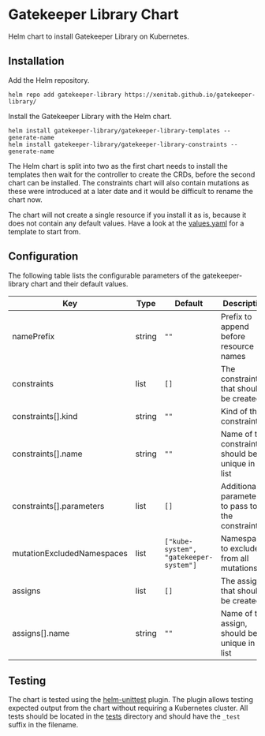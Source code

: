 # Gatekeeper Library Chart
Helm chart to install Gatekeeper Library on Kubernetes.

## Installation
Add the Helm repository.
```shell
helm repo add gatekeeper-library https://xenitab.github.io/gatekeeper-library/
```

Install the Gatekeeper Library with the Helm chart.
```shell
helm install gatekeeper-library/gatekeeper-library-templates --generate-name
helm install gatekeeper-library/gatekeeper-library-constraints --generate-name
```

The Helm chart is split into two as the first chart needs to install the templates then wait for
the controller to create the CRDs, before the second chart can be installed. The constraints chart
will also contain mutations as these were introduced at a later date and it would be difficult to
rename the chart now.

The chart will not create a single resource if you install it as is, because it does not contain
any default values. Have a look at the [values.yaml](./values.yaml) for a template to start from.

## Configuration
The following table lists the configurable parameters of the gatekeeper-library chart and their default values.

| Key | Type | Default | Description |
|-----|------|---------|-------------|
| namePrefix | string | `""` | Prefix to append before resource names |
| constraints | list | `[]` | The constraints that should be created |
| constraints[].kind | string | `""` | Kind of the constraint |
| constraints[].name | string | `""` | Name of the constraint, should be unique in the list |
| constraints[].parameters | list | `[]` | Additional parameters to pass to the constraint |
| mutationExcludedNamespaces | list | `["kube-system", "gatekeeper-system"]` | Namespaces to exclude from all mutations |
| assigns | list | `[]` | The assigns that should be created |
| assigns[].name | string | `""` | Name of the assign, should be unique in the list |

## Testing
The chart is tested using the [helm-unittest](https://github.com/quintush/helm-unittest) plugin. The plugin allows
testing expected output from the chart without requiring a Kubernetes cluster. All tests should be located in the
[tests](./tests) directory and should have the `_test` suffix in the filename.
